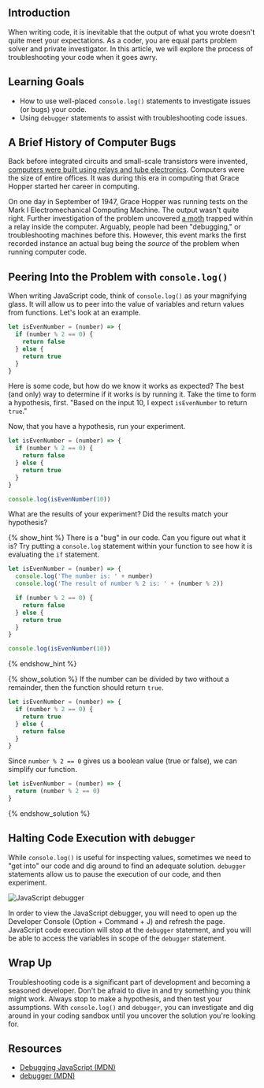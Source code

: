 ## Introduction

When writing code, it is inevitable that the output of what you wrote doesn't quite meet your expectations. As a coder, you are equal parts problem solver and private investigator. In this article, we will explore the process of troubleshooting your code when it goes awry.

## Learning Goals

* How to use well-placed `console.log()` statements to investigate issues (or bugs) your code.
* Using `debugger` statements to assist with troubleshooting code issues.

## A Brief History of Computer Bugs

Back before integrated circuits and small-scale transistors were invented, [computers were built using relays and tube electronics](https://www.wired.com/2008/08/dayintech-0807/). Computers were the size of entire offices. It was during this era in computing that Grace Hopper started her career in computing.

On one day in September of 1947, Grace Hopper was running tests on the Mark I Electromechanical Computing Machine. The output wasn't quite right. Further investigation of the problem uncovered [a moth](https://www.wired.com/2013/12/googles-doodle-honors-grace-hopper-and-entomology/) trapped within a relay inside the computer. Arguably, people had been "debugging," or troubleshooting machines before this. However, this event marks the first recorded instance an actual bug being the _source_ of the problem when running computer code.

## Peering Into the Problem with `console.log()`

When writing JavaScript code, think of `console.log()` as your magnifying glass. It will allow us to peer into the value of variables and return values from functions. Let's look at an example.

```js
let isEvenNumber = (number) => {
  if (number % 2 == 0) {
    return false
  } else {
    return true
  }
}
```

Here is some code, but how do we know it works as expected? The best (and only) way to determine if it works is by running it. Take the time to form a hypothesis, first. "Based on the input 10, I expect `isEvenNumber` to return `true`."

Now, that you have a hypothesis, run your experiment.

```js
let isEvenNumber = (number) => {
  if (number % 2 == 0) {
    return false
  } else {
    return true
  }
}

console.log(isEvenNumber(10))
```

What are the results of your experiment? Did the results match your hypothesis?

{% show_hint %}
There is a "bug" in our code. Can you figure out what it is? Try putting a `console.log` statement within your function to see how it is evaluating the `if` statement.

```js
let isEvenNumber = (number) => {
  console.log('The number is: ' + number)
  console.log('The result of number % 2 is: ' + (number % 2))

  if (number % 2 == 0) {
    return false
  } else {
    return true
  }
}

console.log(isEvenNumber(10))
```

{% endshow_hint %}

{% show_solution %}
If the number can be divided by two without a remainder, then the function should return `true`.

```js
let isEvenNumber = (number) => {
  if (number % 2 == 0) {
    return true
  } else {
    return false
  }
}
```

Since `number % 2 == 0` gives us a boolean value (true or false), we can simplify our function.

```js
let isEvenNumber = (number) => {
  return (number % 2 == 0)
}
```
{% endshow_solution %}

## Halting Code Execution with `debugger`

While `console.log()` is useful for inspecting values, sometimes we need to "get into" our code and dig around to find an adequate solution. `debugger` statements allow us to pause the execution of our code, and then experiment.

![JavaScript debugger](https://s3.amazonaws.com/horizon-production/images/js-debugger.png)

In order to view the JavaScript debugger, you will need to open up the Developer Console (Option + Command + J) and refresh the page. JavaScript code execution will stop at the `debugger` statement, and you will be able to access the variables in scope of the `debugger` statement.

## Wrap Up

Troubleshooting code is a significant part of development and becoming a seasoned developer. Don't be afraid to dive in and try something you think might work. Always stop to make a hypothesis, and then test your assumptions. With `console.log()` and `debugger`, you can investigate and dig around in your coding sandbox until you uncover the solution you're looking for.

## Resources

* [Debugging JavaScript (MDN)](https://developer.mozilla.org/en-US/docs/Mozilla/Debugging/Debugging_JavaScript)
* [debugger (MDN)](https://developer.mozilla.org/en-US/docs/Web/JavaScript/Reference/Statements/debugger)
